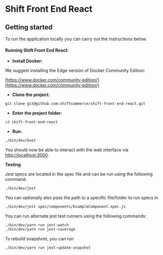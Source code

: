 # Shift Front End React

## Getting started

To run the application locally you can carry out the instructions below.

#### Running Shift Front End React:

* **Install Docker:**

We suggest installing the Edge version of Docker Community Edition:

[https://www.docker.com/community-edition/](https://www.docker.com/community-edition/)

* **Clone the project:**

```bash
git clone git@github.com:shiftcommerce/shift-front-end-react.git
```

* **Enter the project folder:**

```bash
cd shift-front-end-react
```

* **Run:**

```bash
./bin/dev/boot
```

You should now be able to interact with the web interface via [http://localhost:3000](http://localhost:3000).

**Testing**

Jest specs are located in the spec file and can be run using the following command:
```bash
./bin/dev/jest
```
You can optionally also pass the path to a specific file/folder to run specs in
```bash
./bin/dev/jest spec/components/ExampleComponent.spec.js
```

You can run alternate jest test runners using the following commands:
```bash
./bin/dev/yarn run jest-watch
./bin/dev/yarn run jest-coverage
```

To rebuild snapshots, you can run
```bash
./bin/dev/yarn run jest-update-snapshot
```
